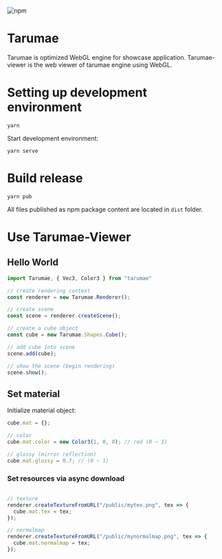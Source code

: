 ![npm](https://img.shields.io/npm/v/tarumae-viewer.svg)

# Tarumae

Tarumae is optimized WebGL engine for showcase application. 
Tarumae-viewer is the web viewer of tarumae engine using WebGL.

# Setting up development environment

```shell
yarn
```

Start development environment:

```shell
yarn serve
```

# Build release

```shell
yarn pub
```

All files published as npm package content are located in `dist` folder.

# Use Tarumae-Viewer

## Hello World

```js
import Tarumae, { Vec3, Color3 } from "tarumae"

// create rendering context
const renderer = new Tarumae.Renderer();

// create scene
const scene = renderer.createScene();

// create a cube object
const cube = new Tarumae.Shapes.Cube();

// add cube into scene
scene.add(cube);

// show the scene (begin rendering) 
scene.show();
```

## Set material

Initialize material object:

```js
cube.mat = {};
```

```js
// color
cube.mat.color = new Color3(1, 0, 0); // red (0 ~ 1)

// glossy (mirror reflection)
cube.mat.glossy = 0.7; // (0 ~ 1)

```

### Set resources via async download

```js

// texture
renderer.createTextureFromURL("/public/mytex.png", tex => {
  cube.mat.tex = tex;
});

// normalmap
renderer.createTextureFromURL("/public/mynormalmap.png", tex => {
  cube.mat.normalmap = tex;
});
```


